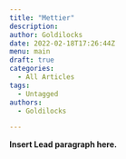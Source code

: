 ```yaml
---
title: "Mettier"
description: 
author: Goldilocks
date: 2022-02-18T17:26:44Z
menu: main
draft: true
categories:
  - All Articles
tags:
  - Untagged
authors:
  - Goldilocks

---
```


**Insert Lead paragraph here.**

